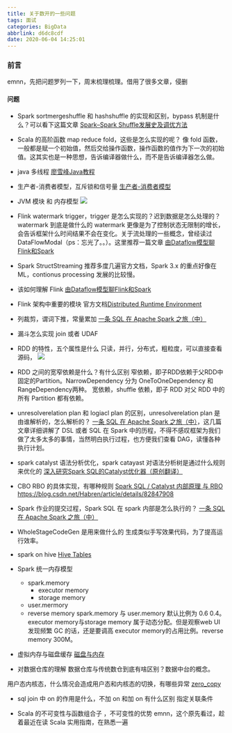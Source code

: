 ```yaml
---
title: 关于数开的一些问题
tags: 面试
categories: BigData
abbrlink: d6dc8cdf
date: 2020-06-04 14:25:01
---
```

### 前言
emnn，先把问题罗列一下，周末梳理梳理。借用了很多文章，侵删
<!--more-->

#### 问题
- Spark sortmergeshuffle 和 hashshuffle 的实现和区别，bypass 机制是什么？可以看下这篇文章 [Spark–Spark Shuffle发展史及调优方法](https://www.jianshu.com/p/6f55b8412f03)

- Scala 的高阶函数 map reduce fold，这些是怎么实现的呢？
像 fold 函数，一般都是赋一个初始值，然后交给操作函数，操作函数的值作为下一次的初始值。这其实也是一种思想，告诉编译器做什么，而不是告诉编译器怎么做。

- java 多线程 [廖雪峰Java教程](https://www.liaoxuefeng.com/wiki/1252599548343744/1255943750561472)

- 生产者-消费者模型，互斥锁和信号量
[生产者-消费者模型](https://github.com/CyC2018/CS-Notes/blob/master/notes/%E8%AE%A1%E7%AE%97%E6%9C%BA%E6%93%8D%E4%BD%9C%E7%B3%BB%E7%BB%9F%20-%20%E8%BF%9B%E7%A8%8B%E7%AE%A1%E7%90%86.md)

- JVM 模块 和 内存模型
![](https://pic4.zhimg.com/80/v2-d345bf5412825d79cc342a0f0e274677_1440w.jpg)

- Flink watermark trigger，trigger 是怎么实现的？迟到数据是怎么处理的？watermark 到底是做什么的
watermark 更像是为了控制状态无限制的增长，会告诉框架什么时间结果不会在变化。关于流处理的一些概念，曾经读过 DataFlowModal（ps：忘光了。。）。这里推荐一篇文章 [由Dataflow模型聊Flink和Spark](https://zhuanlan.zhihu.com/p/61355244)

- Spark StructStreaming
推荐多度几遍官方文档，Spark 3.x 的重点好像在 ML，contionus processing 发展的比较慢。

- 该如何理解 Flink
[由Dataflow模型聊Flink和Spark](https://zhuanlan.zhihu.com/p/61355244)

- Flink 架构中重要的模块
官方文档[Distributed Runtime Environment](https://ci.apache.org/projects/flink/flink-docs-release-1.9/concepts/runtime.html)

- 列裁剪，谓词下推，常量累加
[一条 SQL 在 Apache Spark 之旅（中）](https://www.iteblog.com/archives/2562.html)

- 漏斗怎么实现
join 或者 UDAF

- RDD 的特性，五个属性是什么
只读，并行，分布式，粗粒度，可以直接查看源码，
![](https://tva1.sinaimg.cn/large/00831rSTly1gd46hfy7xgj313w0nugsi.jpg)


- RDD 之间的宽窄依赖是什么？有什么区别
窄依赖，即子RDD依赖于父RDD中固定的Partition。NarrowDependency 分为 OneToOneDependency 和 RangeDependency两种。
宽依赖，shuffle 依赖，即子 RDD 对父 RDD 中的所有 Partition 都有依赖。

- unresolverelation plan 和 logiacl plan 的区别，unresolverelation plan 是由谁解析的，怎么解析的？
[一条 SQL 在 Apache Spark 之旅（中）](https://www.iteblog.com/archives/2562.html)，这几篇文章详细讲解了 DSL 或者 SQL 在 Spark 中的历程，不得不感叹框架为我们做了太多太多的事情，当然明白执行过程，也方便我们查看 DAG，读懂各种执行计划。

- spark catalyst 语法分析优化，spark catayast 对语法分析树是通过什么规则来优化的
[深入研究Spark SQL的Catalyst优化器（原创翻译）](https://www.cnblogs.com/shishanyuan/p/8455786.html)

- CBO RBO 的具体实现，有哪种规则
[Spark SQL / Catalyst 内部原理 与 RBO](http://www.jasongj.com/spark/rbo/)
https://blog.csdn.net/Habren/article/details/82847908

- Spark 作业的提交过程，Spark SQL 在 spark 内部是怎么执行的？
[一条 SQL 在 Apache Spark 之旅（中）](https://www.iteblog.com/archives/2562.html)

- WholeStageCodeGen 是用来做什么的
生成类似手写效果代码，为了提高运行效率。

- spark on hive
[Hive Tables](https://spark.apache.org/docs/latest/sql-data-sources-hive-tables.html)

- Spark 统一内存模型
	- spark.memory
		- executor memory
		- storage memory
	- user.mermory
	- reverse memory
spark.memory 与 user.memory 默认比例为 0.6 0.4。executor memory与storage memory 属于动态分配。但是观察web UI 发现频繁 GC 的话，还是要调高 executor memory的占用比例。reverse memory 300M。

- 虚拟内存与磁盘缓存
[磁盘与内存](https://flyraty.github.io/2020/05/07/%E7%A3%81%E7%9B%98%E4%B8%8E%E5%86%85%E5%AD%98/#more)

- 对数据仓库的理解
数据仓库与传统数仓到底有啥区别？数据中台的概念。

用户态内核态，什么情况会造成用户态和内核态的切换，有哪些异常
[zero_copy](https://flyraty.github.io/2020/05/07/zero-copy/)

- sql join 中 on 的作用是什么，不加 on 和加 on 有什么区别
指定关联条件

- Scala 的不可变性与函数组合子 ，不可变性的优势
emnn，这个原先看过，趁着最近在读 Scala 实用指南，在熟悉一遍
